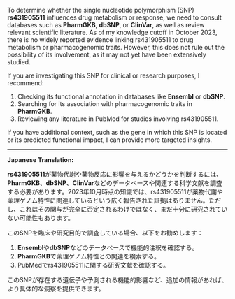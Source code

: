 To determine whether the single nucleotide polymorphism (SNP) **rs431905511** influences drug metabolism or response, we need to consult databases such as **PharmGKB**, **dbSNP**, or **ClinVar**, as well as review relevant scientific literature. As of my knowledge cutoff in October 2023, there is no widely reported evidence linking rs431905511 to drug metabolism or pharmacogenomic traits. However, this does not rule out the possibility of its involvement, as it may not yet have been extensively studied.

If you are investigating this SNP for clinical or research purposes, I recommend:
1. Checking its functional annotation in databases like **Ensembl** or **dbSNP**.
2. Searching for its association with pharmacogenomic traits in **PharmGKB**.
3. Reviewing any literature in PubMed for studies involving rs431905511.

If you have additional context, such as the gene in which this SNP is located or its predicted functional impact, I can provide more targeted insights.

---

**Japanese Translation:**

**rs431905511**が薬物代謝や薬物反応に影響を与えるかどうかを判断するには、**PharmGKB**、**dbSNP**、**ClinVar**などのデータベースや関連する科学文献を調査する必要があります。2023年10月時点の知識では、rs431905511が薬物代謝や薬理ゲノム特性に関連しているという広く報告された証拠はありません。ただし、これはその関与が完全に否定されるわけではなく、まだ十分に研究されていない可能性もあります。

このSNPを臨床や研究目的で調査している場合、以下をお勧めします：
1. **Ensembl**や**dbSNP**などのデータベースで機能的注釈を確認する。
2. **PharmGKB**で薬理ゲノム特性との関連を検索する。
3. PubMedでrs431905511に関する研究文献を確認する。

このSNPが存在する遺伝子や予測される機能的影響など、追加の情報があれば、より具体的な洞察を提供できます。